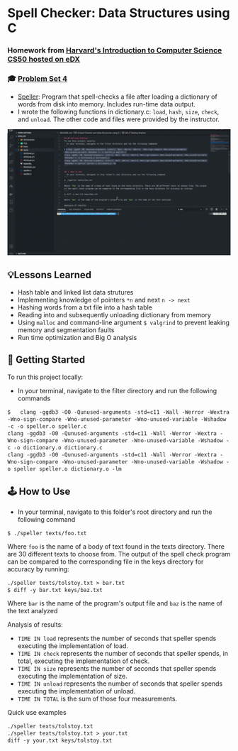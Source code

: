# Spell Checker: Data Structures using C
### Homework from [Harvard's Introduction to Computer Science CS50 hosted on eDX](https://www.edx.org/course/cs50s-introduction-to-computer-science)
### 🎓 [Problem Set 4](https://cs50.harvard.edu/x/2020/psets/5/)
- [Speller](https://cs50.harvard.edu/x/2020/psets/5/speller/): Program that spell-checks a file after loading a dictionary of words from disk into memory. Includes run-time data output.
- I wrote the following functions in dictionary.c: `load`, `hash`, `size`, `check`, and `unload`. The other code and files were provided by the instructor.

![Speller Program Demo](img/demo.gif)

## 💡Lessons Learned
- Hash table and linked list data strutures
- Implementing knowledge of pointers `*n` and next `n -> next`
- Hashing words from a txt file into a hash table
- Reading into and subsequently unloading dictionary from memory
- Using `malloc` and command-line argument `$ valgrind` to prevent leaking memory and segmentation faults
- Run time optimization and Big O analysis

## 🚀 Getting Started
To run this project locally:
- In your terminal, navigate to the filter directory and run the following commands
```
$	clang -ggdb3 -O0 -Qunused-arguments -std=c11 -Wall -Werror -Wextra  -Wno-sign-compare -Wno-unused-parameter -Wno-unused-variable -Wshadow -c -o speller.o speller.c
clang -ggdb3 -O0 -Qunused-arguments -std=c11 -Wall -Werror -Wextra -Wno-sign-compare -Wno-unused-parameter -Wno-unused-variable -Wshadow -c -o dictionary.o dictionary.c
clang -ggdb3 -O0 -Qunused-arguments -std=c11 -Wall -Werror -Wextra -Wno-sign-compare -Wno-unused-parameter -Wno-unused-variable -Wshadow -o speller speller.o dictionary.o -lm
```

## 🕹 How to Use
- In your terminal, navigate to this folder's root directory and run the following command
```
$ ./speller texts/foo.txt
```
Where `foo` is the name of a body of text found in the texts directory. There are 30 different texts to choose from. The output of the spell check program can be compared to the corresponding file in the keys directory for accuracy by running:
```
./speller texts/tolstoy.txt > bar.txt
$ diff -y bar.txt keys/baz.txt
```
Where `bar` is the name of the program's output file and `baz` is the name of the text analyzed

Analysis of results:
- `TIME IN load` represents the number of seconds that speller spends executing the implementation of load.
- `TIME IN check` represents the number of seconds that speller spends, in total, executing the implementation of check.
- `TIME IN size` represents the number of seconds that speller spends executing the implementation of size.
- `TIME IN unload` represents the number of seconds that speller spends executing the implementation of unload. 
- `TIME IN TOTAL` is the sum of those four measurements.

Quick use examples
```
./speller texts/tolstoy.txt
./speller texts/tolstoy.txt > your.txt
diff -y your.txt keys/tolstoy.txt
```
